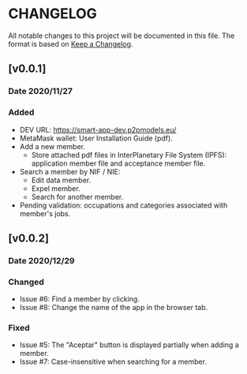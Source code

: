 # CHANGELOG 

All notable changes to this project will be documented in this file. 
The format is based on [Keep a Changelog](http://keepachangelog.com/). 

## [v0.0.1]
### Date 2020/11/27
### Added
* DEV URL: https://smart-app-dev.p2pmodels.eu/
* MetaMask wallet: User Installation Guide (pdf).
* Add a new member.
	- Store attached pdf files in InterPlanetary File System (IPFS): application member file and acceptance member file.
* Search a member by NIF / NIE:
	- Edit data member.
	- Expel member.
	- Search for another member.
* Pending validation: occupations and categories associated with member's jobs.

## [v0.0.2]
### Date 2020/12/29
### Changed
* Issue #6: Find a member by clicking.
* Issue #8: Change the name of the app in the browser tab.

### Fixed
* Issue #5: The "Aceptar" button is displayed partially when adding a member.
* Issue #7: Case-insensitive when searching for a member.
